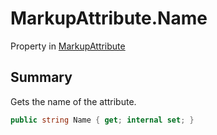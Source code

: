 # MarkupAttribute.Name

Property in [MarkupAttribute](api/csharp/yarn.markup.markupattribute.md)

## Summary


Gets the name of the attribute.


```csharp
public string Name { get; internal set; }
```

